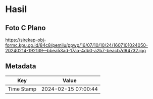 # Hasil

## Foto C Plano

https://sirekap-obj-formc.kpu.go.id/84c8/pemilu/ppwp/16/07/10/10/24/1607101024050-20240214-192139--bbea53ad-17aa-4db0-a2b7-beacb7d94732.jpg


## Metadata

| Key        | Value               |
| ---------- | ------------------- |
| Time Stamp | 2024-02-15 07:00:44 |



